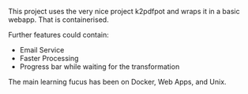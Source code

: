 This project uses the very nice project k2pdfpot and wraps it in a basic webapp. That is containerised.

Further features could contain:
- Email Service
- Faster Processing
- Progress bar while waiting for the transformation

The main learning fucus has been on Docker, Web Apps, and Unix.
